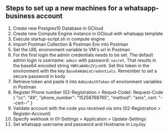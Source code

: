 Steps to set up a new machines for a whatsapp-business account
---------------------------------------------

1. Create new Postgres10 Database in GCloud
2. Create new Compute Engine instance in GCloud with whatsapp template
3. Execute startup-script.sh in compute engine
4. Import Postman Collection & Postman Env into Postman
5. Set the URL environment variable to VM's url in Postman
6. For the first login the admin credentials needs to be set. The default admin login is username: `admin` with password: `secret`. That results in the base64 encoded string `YWRtaW46c2VjcmV0`. Set this token in the environment with the key `Base64AdminCredentials`. Remember to set a secure password in body
7. Retrieve token and paste it into `AdminAuthToken` of environment variables in Postman
8. Register Phone number (02-Registration > Requst-Code):  Request-Code { "cc": "49", "phone_number": "15258768765", "method": "sms", cert: "--cert--" }
9. Validate account with the code you received via sms (02-Registration > Register-Account)
10. Specify wekhook in 01-Settings > Application > Update-Settings
11. Set whatsapp username and password and Hostname in LoyJoy
